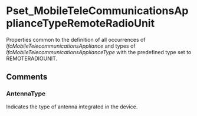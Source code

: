 # Pset_MobileTeleCommunicationsApplianceTypeRemoteRadioUnit

Properties common to the definition of all occurrences of  _IfcMobileTelecommunicationsAppliance_ and types of _IfcMobileTelecommunicationsApplianceType_ with the predefined type set to REMOTERADIOUNIT.<!-- end of definition -->


## Comments

### AntennaType

Indicates the type of antenna integrated in the device.

